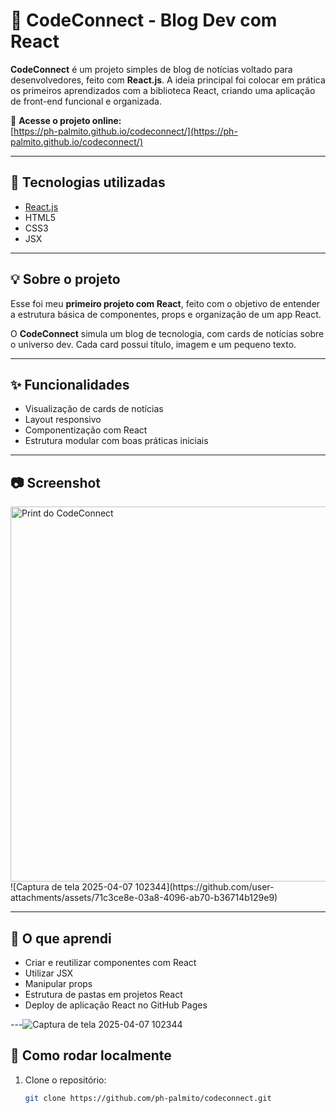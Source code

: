 # 📰 CodeConnect - Blog Dev com React

**CodeConnect** é um projeto simples de blog de notícias voltado para desenvolvedores, feito com **React.js**. A ideia principal foi colocar em prática os primeiros aprendizados com a biblioteca React, criando uma aplicação de front-end funcional e organizada.

🔗 **Acesse o projeto online:**  
[https://ph-palmito.github.io/codeconnect/](https://ph-palmito.github.io/codeconnect/)

---

## 🚀 Tecnologias utilizadas

- [React.js](https://reactjs.org/)
- HTML5
- CSS3
- JSX

---

## 💡 Sobre o projeto

Esse foi meu **primeiro projeto com React**, feito com o objetivo de entender a estrutura básica de componentes, props e organização de um app React.

O **CodeConnect** simula um blog de tecnologia, com cards de notícias sobre o universo dev. Cada card possui título, imagem e um pequeno texto.

---

## ✨ Funcionalidades

- Visualização de cards de notícias
- Layout responsivo
- Componentização com React
- Estrutura modular com boas práticas iniciais

---

## 📷 Screenshot

<img src="https://github.com/user-attachments/assets/71c3ce8e-03a8-4096-ab70-b36714b129e9" alt="Print do CodeConnect" width="600"/>  
![Captura de tela 2025-04-07 102344](https://github.com/user-attachments/assets/71c3ce8e-03a8-4096-ab70-b36714b129e9)

---

## 🧠 O que aprendi

- Criar e reutilizar componentes com React
- Utilizar JSX
- Manipular props
- Estrutura de pastas em projetos React
- Deploy de aplicação React no GitHub Pages

---![Captura de tela 2025-04-07 102344](https://github.com/user-attachments/assets/71c3ce8e-03a8-4096-ab70-b36714b129e9)


## 📁 Como rodar localmente

1. Clone o repositório:
   ```bash
   git clone https://github.com/ph-palmito/codeconnect.git
